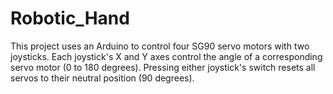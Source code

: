 # Robotic_Hand
This project uses an Arduino to control four SG90 servo motors with two joysticks. Each joystick's X and Y axes control the angle of a corresponding servo motor (0 to 180 degrees). Pressing either joystick's switch resets all servos to their neutral position (90 degrees). 
